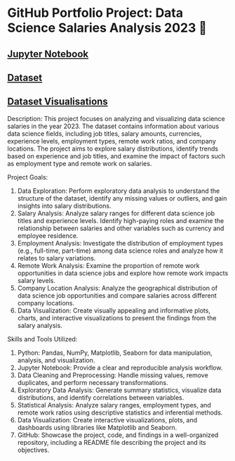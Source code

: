 # GitHub Portfolio Project: Data Science Salaries Analysis 2023 💸
## [Jupyter Notebook](https://github.com/georgemcculloch/datasalaries/blob/main/data%20salaries.ipynb)
## [Dataset](https://github.com/georgemcculloch/datasalaries/blob/main/ds_salaries.csv)
## [Dataset Visualisations](123.com)


Description:
This project focuses on analyzing and visualizing data science salaries in the year 2023. The dataset contains information about various data science fields, including job titles, salary amounts, currencies, experience levels, employment types, remote work ratios, and company locations. The project aims to explore salary distributions, identify trends based on experience and job titles, and examine the impact of factors such as employment type and remote work on salaries.

Project Goals:

1. Data Exploration: Perform exploratory data analysis to understand the structure of the dataset, identify any missing values or outliers, and gain insights into salary distributions.
2. Salary Analysis: Analyze salary ranges for different data science job titles and experience levels. Identify high-paying roles and examine the relationship between salaries and other variables such as currency and employee residence.
3. Employment Analysis: Investigate the distribution of employment types (e.g., full-time, part-time) among data science roles and analyze how it relates to salary variations.
4. Remote Work Analysis: Examine the proportion of remote work opportunities in data science jobs and explore how remote work impacts salary levels.
5. Company Location Analysis: Analyze the geographical distribution of data science job opportunities and compare salaries across different company locations.
6. Data Visualization: Create visually appealing and informative plots, charts, and interactive visualizations to present the findings from the salary analysis.

Skills and Tools Utilized:

1. Python: Pandas, NumPy, Matplotlib, Seaborn for data manipulation, analysis, and visualization.
2. Jupyter Notebook: Provide a clear and reproducible analysis workflow.
3. Data Cleaning and Preprocessing: Handle missing values, remove duplicates, and perform necessary transformations.
4. Exploratory Data Analysis: Generate summary statistics, visualize data distributions, and identify correlations between variables.
5. Statistical Analysis: Analyze salary ranges, employment types, and remote work ratios using descriptive statistics and inferential methods.
6. Data Visualization: Create interactive visualizations, plots, and dashboards using libraries like Matplotlib and Seaborn.
7. GitHub: Showcase the project, code, and findings in a well-organized repository, including a README file describing the project and its objectives.
